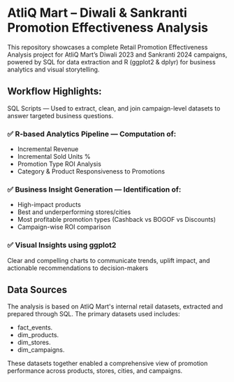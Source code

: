 # AtliQ Mart – Diwali & Sankranti Promotion Effectiveness Analysis #

This repository showcases a complete Retail Promotion Effectiveness Analysis project for AtliQ Mart’s Diwali 2023 and Sankranti 2024 campaigns, powered by SQL for data extraction and R (ggplot2 & dplyr) for business analytics and visual storytelling.

## Workflow Highlights: ##

SQL Scripts — Used to extract, clean, and join campaign-level datasets to answer targeted business questions.

### ✅ R-based Analytics Pipeline — Computation of: ###
- Incremental Revenue
- Incremental Sold Units %
- Promotion Type ROI Analysis
- Category & Product Responsiveness to Promotions

### ✅ Business Insight Generation — Identification of: ###
- High-impact products
- Best and underperforming stores/cities
- Most profitable promotion types (Cashback vs BOGOF vs Discounts)
- Campaign-wise ROI comparison

### ✅ Visual Insights using ggplot2 ### 
Clear and compelling charts to communicate trends, uplift impact, and actionable recommendations to decision-makers

## Data Sources ##
The analysis is based on AtliQ Mart's internal retail datasets, extracted and prepared through SQL.
The primary datasets used includes:
- fact_events.
- dim_products.
- dim_stores.
- dim_campaigns.

These datasets together enabled a comprehensive view of promotion performance across products, stores, cities, and campaigns.
